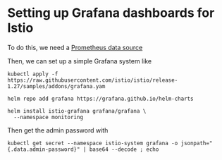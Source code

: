 # Setting up Grafana dashboards for Istio

To do this, we need a [Prometheus data source](../../Prometheus.md)

Then, we can set up a simple Grafana system like
```
kubectl apply -f https://raw.githubusercontent.com/istio/istio/release-1.27/samples/addons/grafana.yam
```

```
helm repo add grafana https://grafana.github.io/helm-charts

helm install istio-grafana grafana/grafana \
  --namespace monitoring
```


Then get the admin password with

```
kubectl get secret --namespace istio-system grafana -o jsonpath="{.data.admin-password}" | base64 --decode ; echo
```
